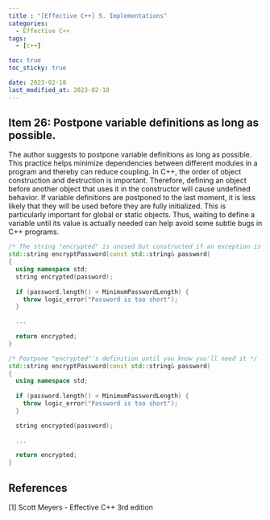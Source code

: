 ```yaml
---
title : "[Effective C++] 5. Implementations"
categories:
  - Effective C++
tags:
  - [c++]

toc: true
toc_sticky: true

date: 2023-02-18
last_modified_at: 2023-02-18
---
```


## Item 26: Postpone variable definitions as long as possible.

The author suggests to postpone variable definitions as long as possible. This practice helps minimize dependencies between different modules in a program and thereby can reduce coupling. In C++, the order of object construction and destruction is important. Therefore, defining an object before another object that uses it in the constructor will cause undefined behavior. If variable definitions are postponed to the last moment, it is less likely that they will be used before they are fully initialized. This is particularly important for global or static objects. Thus, waiting to define a variable until its value is actually needed can help avoid some subtle bugs in C++ programs.

```c++
/* The string "encrypted" is unused but constructed if an exception is thrown */
std::string encryptPassword(const std::string& password)
{
  using namespace std;
  string encrypted(password);
  
  if (password.length() < MinimumPasswordLength) {
    throw logic_error("Password is too short");
  }

  ...
  
  return encrypted;
}

/* Postpone "encrypted"'s definition until you know you'll need it */
std::string encryptPassword(const std::string& password)
{
  using namespace std;
  
  if (password.length() < MinimumPasswordLength) {
    throw logic_error("Password is too short");
  }

  string encrypted(password);
  
  ...

  return encrypted;
}

```

## References

[1] Scott Meyers - Effective C++ 3rd edition

